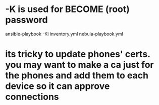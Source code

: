 # -K is used for BECOME (root) password
ansible-playbook -Ki inventory.yml nebula-playbook.yml

# its tricky to update phones' certs. you may want to make a ca just for the phones and add them to each device so it can approve connections 